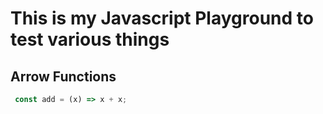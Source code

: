 # This is my Javascript Playground to test various things

## Arrow Functions

```javascript
 const add = (x) => x + x;

```
